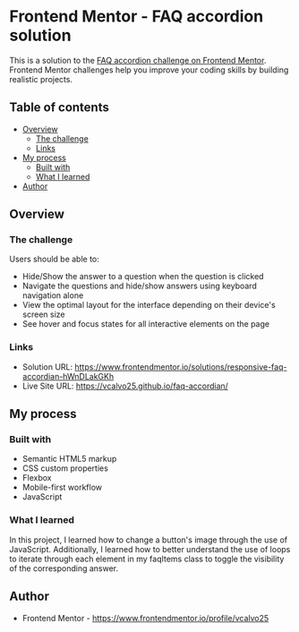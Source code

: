 # Frontend Mentor - FAQ accordion solution

This is a solution to the [FAQ accordion challenge on Frontend Mentor](https://www.frontendmentor.io/challenges/faq-accordion-wyfFdeBwBz). Frontend Mentor challenges help you improve your coding skills by building realistic projects. 

## Table of contents

- [Overview](#overview)
  - [The challenge](#the-challenge)
  - [Links](#links)
- [My process](#my-process)
  - [Built with](#built-with)
  - [What I learned](#what-i-learned)
- [Author](#author)

## Overview

### The challenge

Users should be able to:

- Hide/Show the answer to a question when the question is clicked
- Navigate the questions and hide/show answers using keyboard navigation alone
- View the optimal layout for the interface depending on their device's screen size
- See hover and focus states for all interactive elements on the page

### Links

- Solution URL: https://www.frontendmentor.io/solutions/responsive-faq-accordian-hWnDLakGKh
- Live Site URL: https://vcalvo25.github.io/faq-accordian/

## My process

### Built with

- Semantic HTML5 markup
- CSS custom properties
- Flexbox
- Mobile-first workflow
- JavaScript

### What I learned

In this project, I learned how to change a button's image through the use of JavaScript. Additionally, I learned how to better understand the use of loops to iterate through each element in my faqItems class to toggle the visibility of the corresponding answer.

## Author

- Frontend Mentor - https://www.frontendmentor.io/profile/vcalvo25
